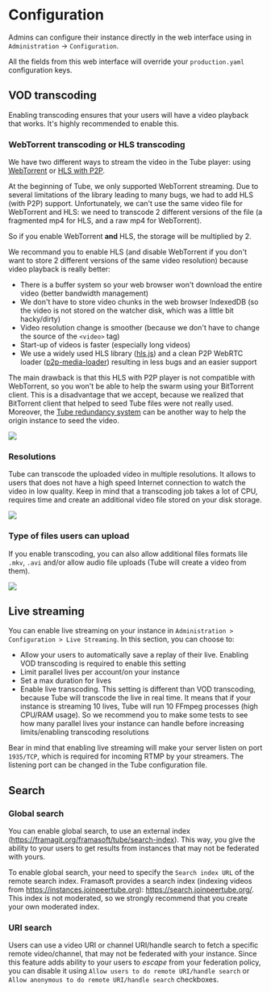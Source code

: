 # Configuration

Admins can configure their instance directly in the web interface using in `Administration` -> `Configuration`.

All the fields from this web interface will override your `production.yaml` configuration keys.

## VOD transcoding

Enabling transcoding ensures that your users will have a video playback that works. It's highly recommended to enable this.

### WebTorrent transcoding or HLS transcoding

We have two different ways to stream the video in the Tube player: using [WebTorrent](https://webtorrent.io/) or [HLS with P2P](https://en.wikipedia.org/wiki/HTTP_Live_Streaming).

At the beginning of Tube, we only supported WebTorrent streaming. Due to several limitations of the library leading to many bugs, we had to add HLS (with P2P) support.
Unfortunately, we can't use the same video file for WebTorrent and HLS: we need to transcode 2 different versions of the file (a fragmented mp4 for HLS, and a raw mp4 for WebTorrent).

So if you enable WebTorrent **and** HLS, the storage will be multiplied by 2.

We recommand you to enable HLS (and disable WebTorrent if you don't want to store 2 different versions of the same video resolution) because video playback is really better:

 * There is a buffer system so your web browser won't download the entire video (better bandwidth management)
 * We don't have to store video chunks in the web browser IndexedDB (so the video is not stored on the watcher disk, which was a little bit hacky/dirty)
 * Video resolution change is smoother (because we don't have to change the source of the `<video>` tag)
 * Start-up of videos is faster (especially long videos)
 * We use a widely used HLS library ([hls.js](https://github.com/video-dev/hls.js/)) and a clean P2P WebRTC loader ([p2p-media-loader](https://github.com/novage/p2p-media-loader)) resulting in less bugs and an easier support

The main drawback is that this HLS with P2P player is not compatible with WebTorrent, so you won't be able to help the swarm using your BitTorrent client.
This is a disadvantage that we accept, because we realized that BitTorrent client that helped to seed Tube files were not really used.
Moreover, the [Tube redundancy system](https://tube.docs.imzqqq.top/admin-following-instances?id=instances-redundancy) can be another way to help the origin instance to seed the video.

![](/assets/transcoding-hls-webtorrent.png)

### Resolutions

Tube can transcode the uploaded video in multiple resolutions. It allows to users that does not have a high speed Internet connection to watch the video in low quality. Keep in mind that a transcoding job takes a lot of CPU, requires time and create an additional video file stored on your disk storage.

![](/assets/transcoding-resolutions.png)

### Type of files users can upload

If you enable transcoding, you can also allow additional files formats lile `.mkv`, `.avi` and/or allow audio file uploads (Tube will create a video from them).

![](/assets/transcoding-additional-extensions.png)


## Live streaming

You can enable live streaming on your instance in `Administration > Configuration > Live Streaming`. In this section, you can choose to:

 * Allow your users to automatically save a replay of their live. Enabling VOD transcoding is required to enable this setting
 * Limit parallel lives per account/on your instance
 * Set a max duration for lives
 * Enable live transcoding. This setting is different than VOD transcoding, because Tube will transcode the live in real time.
 It means that if your instance is streaming 10 lives, Tube will run 10 FFmpeg processes (high CPU/RAM usage).
 So we recommend you to make some tests to see how many parallel lives your instance can handle before increasing limits/enabling transcoding resolutions

Bear in mind that enabling live streaming will make your server listen on port `1935/TCP`, which is required for incoming RTMP by your streamers.
The listening port can be changed in the Tube configuration file.

## Search

### Global search

You can enable global search, to use an external index (https://framagit.org/framasoft/tube/search-index).
This way, you give the ability to your users to get results from instances that may not be federated with yours.

To enable global search, your need to specify the `Search index URL` of the remote search index.
Framasoft provides a search index (indexing videos from https://instances.joinpeertube.org): https://search.joinpeertube.org/.
This index is not moderated, so we strongly recommend that you create your own moderated index.


### URI search

Users can use a video URI or channel URI/handle search to fetch a specific remote video/channel, that may not be federated with your instance.
Since this feature adds ability to your users to *escape* from your federation policy, you can disable it using
`Allow users to do remote URI/handle search` or `Allow anonymous to do remote URI/handle search` checkboxes.
